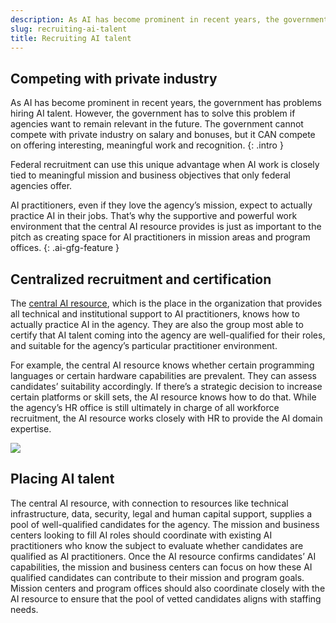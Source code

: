 ```yaml
---
description: As AI has become prominent in recent years, the government has problems hiring AI talent. However, the government has to solve this problem if agencies want to remain relevant in the future. 
slug: recruiting-ai-talent
title: Recruiting AI talent
---
```

## Competing with private industry 

As AI has become prominent in recent years, the government has problems hiring AI talent. However, the government has to solve this problem if agencies want to remain relevant in the future. The government cannot compete with private industry on salary and bonuses, but it CAN compete on offering interesting, meaningful work and recognition. 
{: .intro }

Federal recruitment can use this unique advantage when AI work is closely tied to meaningful mission and business objectives that only federal agencies offer. 

AI practitioners, even if they love the agency’s mission, expect to actually practice AI in their jobs. That’s why the supportive and powerful work environment that the central AI resource provides is just as important to the pitch as creating space for AI practitioners in mission areas and program offices. 
{: .ai-gfg-feature }

## Centralized recruitment and certification 

The [central AI resource](../organizing-managing-ai/index.html#goal-2-support-the-ai-practitioners-effectiveness-by-creating-a-technical-ai-resource-with-the-tools-needed-to-get-the-work-done), which is the place in the organization that provides all technical and institutional support to AI practitioners, knows how to actually practice AI in the agency. They are also the group most able to certify that AI talent coming into the agency are well-qualified for their roles, and suitable for the agency’s particular practitioner environment. 

For example, the central AI resource knows whether certain programming languages or certain hardware capabilities are prevalent. They can assess candidates’ suitability accordingly. If there’s a strategic decision to increase certain platforms or skill sets, the AI resource knows how to do that. While the agency’s HR office is still ultimately in charge of all workforce recruitment, the AI resource works closely with HR to provide the AI domain expertise. 


![](../images/recruiting-ai-talent.png)


## Placing AI talent
 
The central AI resource, with connection to resources like technical infrastructure, data, security, legal and human capital support, supplies a pool of well-qualified candidates for the agency. The mission and business centers looking to fill AI roles should coordinate with existing AI practitioners who know the subject to evaluate whether candidates are qualified as AI practitioners. Once the AI resource confirms candidates’ AI capabilities, the mission and business centers can focus on how these AI qualified candidates can contribute to their mission and program goals. Mission centers and program offices should also coordinate closely with the AI resource to ensure that the pool of vetted candidates aligns with staffing needs. 








